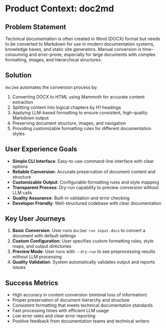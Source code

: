 # Product Context: doc2md

## Problem Statement
Technical documentation is often created in Word (DOCX) format but needs to be converted to Markdown for use in modern documentation systems, knowledge bases, and static site generators. Manual conversion is time-consuming and error-prone, especially for large documents with complex formatting, images, and hierarchical structures.

## Solution
`doc2md` automates the conversion process by:
1. Converting DOCX to HTML using Mammoth for accurate content extraction
2. Splitting content into logical chapters by H1 headings
3. Applying LLM-based formatting to ensure consistent, high-quality Markdown output
4. Preserving document structure, images, and navigation
5. Providing customizable formatting rules for different documentation styles

## User Experience Goals
- **Simple CLI Interface**: Easy-to-use command-line interface with clear options
- **Reliable Conversion**: Accurate preservation of document content and structure
- **Customizable Output**: Configurable formatting rules and style mapping
- **Transparent Process**: Dry-run capability to preview conversion without LLM calls
- **Quality Assurance**: Built-in validation and error checking
- **Developer Friendly**: Well-structured codebase with clear documentation

## Key User Journeys
1. **Basic Conversion**: User runs `doc2md run input.docx` to convert a document with default settings
2. **Custom Configuration**: User specifies custom formatting rules, style maps, and output directories
3. **Preview Mode**: User runs with `--dry-run` to see preprocessing results without LLM processing
4. **Quality Validation**: System automatically validates output and reports issues

## Success Metrics
- High accuracy in content conversion (minimal loss of information)
- Proper preservation of document hierarchy and structure
- Consistent formatting that meets technical documentation standards
- Fast processing times with efficient LLM usage
- Low error rates and clear error reporting
- Positive feedback from documentation teams and technical writers
